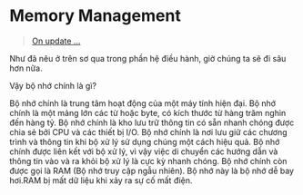 # **Memory Management**

> [On update ...](https://www.geeksforgeeks.org/memory-management-in-operating-system/)

Như đã nêu ở trên sơ qua trong phần hệ điều hành, giờ chúng ta sẽ đi sâu hơn nữa.

Vậy bộ nhớ chính là gì?

Bộ nhớ chính là trung tâm hoạt động của một máy tính hiện đại. Bộ nhớ chính là một mảng lớn các từ hoặc byte, có kích thước từ hàng trăm nghìn đến hàng tỷ. Bộ nhớ chính là kho lưu trữ thông tin có sẵn nhanh chóng được chia sẻ bởi CPU và các thiết bị I/O. Bộ nhớ chính là nơi lưu giữ các chương trình và thông tin khi bộ xử lý sử dụng chúng một cách hiệu quả. Bộ nhớ chính được liên kết với bộ xử lý, vì vậy việc di chuyển các hướng dẫn và thông tin vào và ra khỏi bộ xử lý là cực kỳ nhanh chóng. Bộ nhớ chính còn được gọi là RAM (Bộ nhớ truy cập ngẫu nhiên). Bộ nhớ này là bộ nhớ dễ bay hơi.RAM bị mất dữ liệu khi xảy ra sự cố mất điện.
